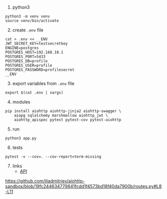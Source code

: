 1. python3
```shell
python3 -m venv venv
source venv/bin/activate
```
2. create `.env` file
```shell
cat > .env << __ENV
JWT_SECRET_KEY=testsecretkey
ENGINE=postgres
POSTGRES_HOST=192.168.10.1
POSTGRES_PORT=5433
POSTGRES_DB=profile
POSTGRES_USER=profile
POSTGRES_PASSWORD=profilesecret
__ENV
```   
3. export variables from `.env` file
```shell
export $(cat .env | xargs)
```   
4. modules
```shell
pip install aiohttp aiohttp-jinja2 aiohttp-swagger \
    aiopg sqlalchemy marshmallow aiohttp_jwt \
    aiohttp_apispec pytest pytest-cov pytest-aiohttp
```
5. run
```shell
python3 app.py
```
6. tests
```shell
pytest -v --cov=. --cov-report=term-missing
```
7. links
    * [API](http://localhost:8080/api/v1/doc)


https://github.com/iliadmitriev/aiohttp-sandbox/blob/19fc244634779841fcdd1f4573bd18f40da7900b/routes.py#L8-L11

    
